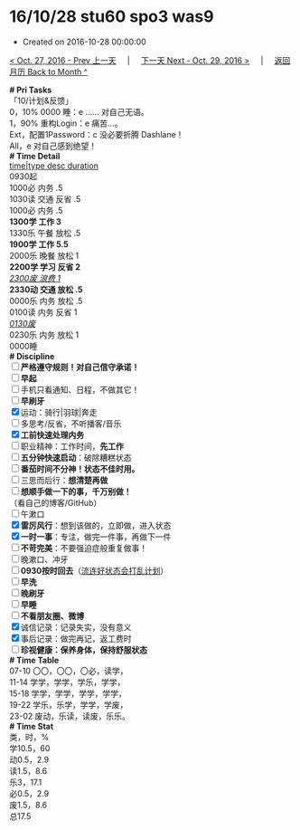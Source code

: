 # 16/10/28 stu60 spo3 was9

- Created on 2016-10-28 00:00:00

[< Oct. 27, 2016 - Prev 上一天](_archived/lifelogs/2016/10/d27.md) &nbsp; &nbsp; | &nbsp; &nbsp; [下一天 Next - Oct. 29, 2016 >](_archived/lifelogs/2016/10/d29.md) &nbsp; &nbsp; |  &nbsp; &nbsp; [返回月历 Back to Month ^](_archived/lifelogs/2016/10/index.md)
<br/><div><b># Pri Tasks</b></div><div>「10/计划&amp;反馈」</div><div>0，10% 0000 睡：e …… 对自己无语。</div><div>1，90% 重构Login：e 痛苦…。</div><div>Ext，配置1Password：c 没必要折腾 Dashlane！</div><div>All，e 对自己感到绝望！</div><div><b># Time Detail</b></div><div><u>time|type desc duration</u></div><div>0930起</div><div>1000必 内务 .5</div><div>1030读 交通 反省 .5</div><div>1000必 内务 .5</div><div><b>1300学 工作 3</b></div><div>1330乐 午餐 放松 .5</div><div><b>1900学 工作 5.5</b></div><div>2000乐 晚餐 放松 1</div><div><b>2200学 学习 反省 2</b></div><div><u><i>2300废 浪费 1</i></u></div><div><b>2330动 交通 放松 .5</b></div><div>0000乐 内务 放松 .5</div><div>0100读 内务 反省 1</div><div><u><i>0130废</i></u></div><div>0230乐 内务 放松 1</div><div>0000睡</div><div><b># Discipline</b></div><div><b><input type="checkbox"/></b><b>严格遵守规则！对自己信守承诺！</b></div><div><b><input type="checkbox"/></b><b>早起</b></div><div><input type="checkbox"/>手机只看通知、日程，不做其它！</div><div><input type="checkbox"/><b>早刷牙</b></div><div><input checked="true" type="checkbox"/>运动：骑行|羽球|奔走</div><div><input type="checkbox"/>多思考/反省，不听播客/音乐</div><div><input checked="true" type="checkbox"/><b>工前快速处理内务</b></div><div><input type="checkbox"/>职业精神：工作时间，<b>先工作</b></div><div><input type="checkbox"/><b>五分钟快速启动</b>：破除糟糕状态</div><div><b><input type="checkbox"/></b><b>番茄时间不分神！状态不佳时用。</b></div><div><input type="checkbox"/>三思而后行：<b>想清楚再做</b></div><div><input type="checkbox"/><b>想顺手做一下的事，千万别做！</b></div><div>（看自己的博客/GitHub）</div><div><input type="checkbox"/>午漱口</div><div><input checked="true" type="checkbox"/><b>雷厉风行</b>：想到该做的，立即做，进入状态</div><div><input checked="true" type="checkbox"/><b>一时一事</b>：专注，做完一件事，再做下一件</div><div><input type="checkbox"/><b>不苛完美</b>：不要强迫症般重复做事！</div><div><input type="checkbox"/>晚漱口、冲牙</div><div><u><input type="checkbox"/></u><b>0930</b><b>按时回去</b>（<u>流连好状态会打乱计划</u>）</div><div><input type="checkbox"/><b>早洗</b></div><div><b><input type="checkbox"/></b><b>晚刷牙</b></div><div><input type="checkbox"/><b>早睡</b></div><div><b><input type="checkbox"/></b><b>不看朋友圈、微博</b></div><div><input checked="true" type="checkbox"/>诚信记录：记录失实，没有意义</div><div><input checked="true" type="checkbox"/>事后记录：做完再记，返工费时</div><div><b><input type="checkbox"/></b><b>珍视健康：保养身体，保持舒服状态</b></div><div><b># Time Table</b></div><div>07-10 〇〇，〇〇，〇必，读学，</div><div>11-14 学学，学学，学乐，学学，</div><div>15-18 学学，学学，学学，学学，</div><div>19-22 学乐，乐学，学学，学废，</div><div>23-02 废动，乐读，读废，乐乐。</div><div><b># Time Stat</b></div><div>类，时，%</div><div>学10.5，60</div><div>动0.5，2.9</div><div>读1.5，8.6</div><div>乐3，17.1</div><div>必0.5，2.9</div><div>废1.5，8.6</div><div>总17.5</div>
